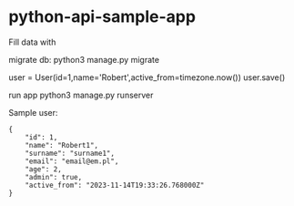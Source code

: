 # python-api-sample-app

Fill data with

migrate db:
python3 manage.py migrate

user = User(id=1,name='Robert',active_from=timezone.now())
user.save()

run app
python3 manage.py runserver

Sample user:

    {
        "id": 1,
        "name": "Robert1",
        "surname": "surname1",
        "email": "email@em.pl",
        "age": 2,
        "admin": true,
        "active_from": "2023-11-14T19:33:26.768000Z"
    }
